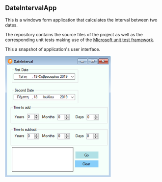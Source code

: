 ## DateIntervalApp
This is a windows form application that calculates the interval between two dates.

The repository contains the source files of the project as well as the corresponding unit tests making use of the [Microsoft unit test framework][1]. 

This a snapshot of application's user interface.

<img src="/resources/ui.png" alt="App's user interface">


[1]: https://docs.microsoft.com/en-us/dotnet/api/microsoft.visualstudio.testtools.unittesting?redirectedfrom=MSDN&view=mstest-net-1.2.0
 
